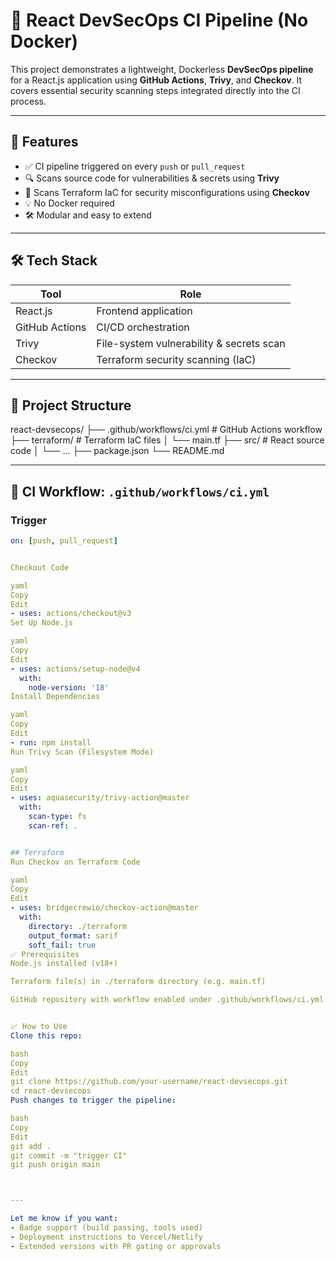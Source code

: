 # 🚀 React DevSecOps CI Pipeline (No Docker)

This project demonstrates a lightweight, Dockerless **DevSecOps pipeline** for a React.js application using **GitHub Actions**, **Trivy**, and **Checkov**. It covers essential security scanning steps integrated directly into the CI process.

---

## 📌 Features

- ✅ CI pipeline triggered on every `push` or `pull_request`
- 🔍 Scans source code for vulnerabilities & secrets using **Trivy**
- 🔐 Scans Terraform IaC for security misconfigurations using **Checkov**
- 💡 No Docker required
- 🛠️ Modular and easy to extend

---

## 🛠️ Tech Stack

| Tool              | Role                                      |
|-------------------|-------------------------------------------|
| React.js          | Frontend application                      |
| GitHub Actions    | CI/CD orchestration                       |
| Trivy             | File-system vulnerability & secrets scan  |
| Checkov           | Terraform security scanning (IaC)         |

---

## 📂 Project Structure

react-devsecops/
├── .github/workflows/ci.yml # GitHub Actions workflow
├── terraform/ # Terraform IaC files
│ └── main.tf
├── src/ # React source code
│ └── ...
├── package.json
└── README.md


---

## 🚦 CI Workflow: `.github/workflows/ci.yml`

### Trigger

```yaml
on: [push, pull_request]


Checkout Code

yaml
Copy
Edit
- uses: actions/checkout@v3
Set Up Node.js

yaml
Copy
Edit
- uses: actions/setup-node@v4
  with:
    node-version: '18'
Install Dependencies

yaml
Copy
Edit
- run: npm install
Run Trivy Scan (Filesystem Mode)

yaml
Copy
Edit
- uses: aquasecurity/trivy-action@master
  with:
    scan-type: fs
    scan-ref: .


## Terraform
Run Checkov on Terraform Code

yaml
Copy
Edit
- uses: bridgecrewio/checkov-action@master
  with:
    directory: ./terraform
    output_format: sarif
    soft_fail: true
✅ Prerequisites
Node.js installed (v18+)

Terraform file(s) in ./terraform directory (e.g. main.tf)

GitHub repository with workflow enabled under .github/workflows/ci.yml


📈 How to Use
Clone this repo:

bash
Copy
Edit
git clone https://github.com/your-username/react-devsecops.git
cd react-devsecops
Push changes to trigger the pipeline:

bash
Copy
Edit
git add .
git commit -m "trigger CI"
git push origin main



---

Let me know if you want:
- Badge support (build passing, tools used)
- Deployment instructions to Vercel/Netlify
- Extended versions with PR gating or approvals
